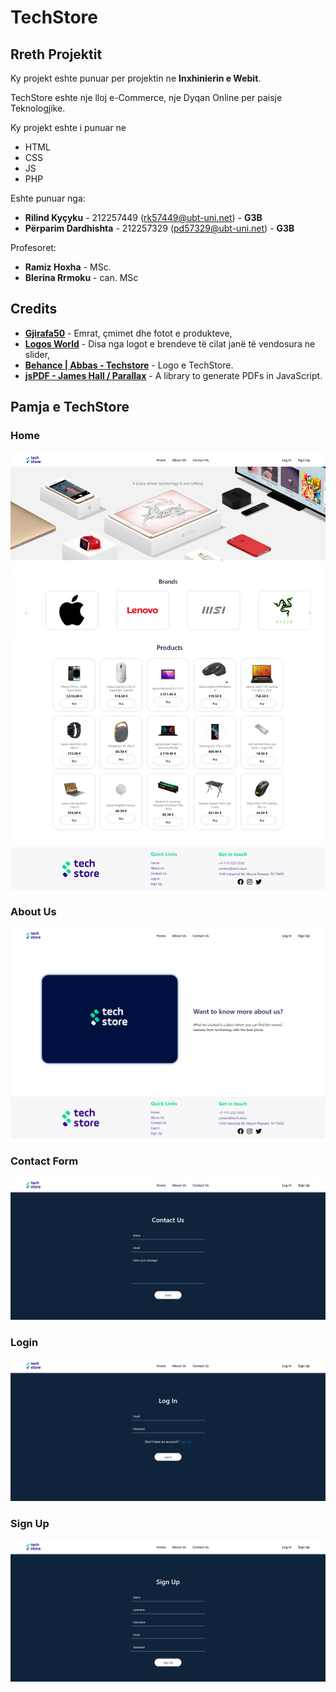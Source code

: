 # TechStore

## Rreth Projektit

Ky projekt eshte punuar per projektin ne **Inxhinierin e Webit**.

TechStore eshte nje lloj e-Commerce, nje Dyqan Online per paisje Teknologjike.

Ky projekt eshte i punuar ne
 - HTML
 - CSS
 - JS
 - PHP

Eshte punuar nga:

 - **Rilind Kyçyku** - 212257449 (rk57449@ubt-uni.net) - **G3B**
 - **Përparim Dardhishta** - 212257329 (pd57329@ubt-uni.net) - **G3B**
 
 Profesoret:

 - **Ramiz Hoxha** - MSc.
 - **Blerina Rrmoku** - can. MSc

## Credits

 - **[Gjirafa50](https://gjirafa50.com)** - Emrat, çmimet dhe fotot e produkteve,
 - **[Logos World](https://logos-world.net/)** - Disa nga logot e brendeve të cilat janë të vendosura ne slider,
 - **[Behance | Abbas - Techstore](https://www.behance.net/gallery/130956581/Tech-Store-Brand-identity)** - Logo e TechStore.
 - **[jsPDF - James Hall / Parallax](https://parall.ax/products/jspdf)** - A library to generate PDFs in JavaScript.

## Pamja e TechStore

### Home

![Home | TechStore](img/READMEImg/home.png?raw=true)

### About Us

![About Us | TechStore](img/READMEImg/aboutUs.png?raw=true)

### Contact Form

![Contact Us | TechStore](img/READMEImg/contactForm.png?raw=true)

### Login

![Login | TechStore](img/READMEImg/logIn.png?raw=true)

### Sign Up

![Sign Up | TechStore](img/READMEImg/signUp.png?raw=true)

